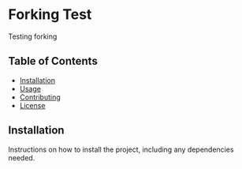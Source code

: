 # Forking Test

Testing forking

## Table of Contents

- [Installation](#installation)
- [Usage](#usage)
- [Contributing](#contributing)
- [License](#license)

## Installation

Instructions on how to install the project, including any dependencies needed.
